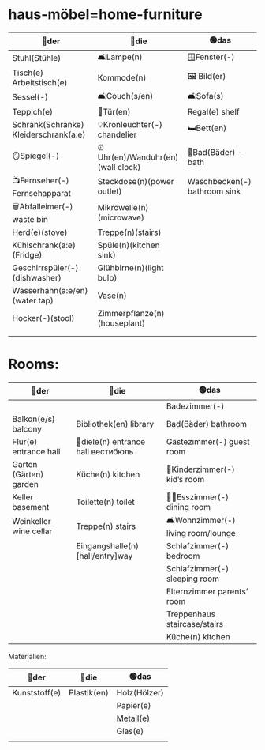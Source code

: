 # haus-möbel=home-furniture

| 🔵der                                   | 🔴die                               | 🟢das                          |
|---------------------------------------|-----------------------------------|------------------------------|
| Stuhl(Stühle)                         | 🛋Lampe(n)                        | 🪟Fenster(-)                 |
| Tisch(e) Arbeitstisch(e)              | Kommode(n)                        | 🖼 Bild(er)                  |
| Sessel(-)                             | 🛋Couch(s/en)                     | 🛋Sofa(s)                    |
| Teppich(e)                            | 🚪Tür(en)                         | Regal(e) shelf               |
| Schrank(Schränke) Kleiderschrank(a:e) | 💡Kronleuchter(-) <br/>chandelier | 🛏Bett(en)                   |
| 🪞Spiegel(-)                          | ⏰Uhr(en)/Wanduhr(en)(wall clock)  | 🛁Bad(Bäder) - bath          |
| 📺Fernseher(-)<br/>Fernsehapparat     | Steckdose(n)(power outlet)        | Waschbecken(-) bathroom sink |
| 🗑Abfalleimer(-) waste bin            | Mikrowelle(n)(microwave)          |                              |
| Herd(e)(stove)                        | Treppe(n)(stairs)                 |                              |
| Kühlschrank(a:e) (Fridge)             | Spüle(n)(kitchen sink)            |                              |
| Geschirrspüler(-)(dishwasher)         | Glühbirne(n)(light bulb)          |                              |
| Wasserhahn(a:e/en)(water tap)         | Vase(n)                           |                              |
| Hocker(-)(stool)                      | Zimmerpflanze(n)(houseplant)      |                              |
|                                       |                                   |                              |
|                                       |                                   |                              |


# Rooms:

| 🔵der                    | 🔴die                              | 🟢das                                 |
|------------------------|----------------------------------|-------------------------------------|
|                        |                                  | Badezimmer(-)                       |
| Balkon(e/s)	balcony    | Bibliothek(en)	library           | Bad(Bäder)	bathroom                 |
| Flur(e)	entrance hall  | 🔴diele(n) entrance hall вестибюль | Gästezimmer(-)	guest room           |
| Garten (Gärten)	garden | Küche(n)	kitchen                 | 👶Kinderzimmer(-)	kid’s room        |
| Keller	basement        | Toilette(n)	toilet               | 🍫🥦Esszimmer(-)	dining room        |
| Weinkeller	wine cellar | Treppe(n) stairs                 | 🛋️Wohnzimmer(-)	living room/lounge |
|                        | Eingangshalle(n) [hall/entry]way | Schlafzimmer(-)	bedroom             |
|                        |                                  | Schlafzimmer(-) sleeping room       |
|                        |                                  | Elternzimmer parents’ room          |
|                        |                                  | Treppenhaus staircase/stairs        |
|                        |                                  | Küche(n) kitchen                    |


Materialien:

| 🔵der           | 🔴die         | 🟢das          |
|---------------|-------------|--------------|
| Kunststoff(e) | Plastik(en) | Holz(Hölzer) |
|               |             | Papier(e)    |
|               |             | Metall(e)    |
|               |             | Glas(e)      |
|               |             |              |
